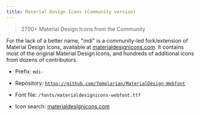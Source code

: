 ```yaml
---
title: Material Design Icons (Community version)
---
```


> 2700+ Material Design Icons from the Community

For the lack of a better name, "mdi" is a community-led fork/extension of Material Design Icons,
available at [materialdesignicons.com](https://materialdesignicons.com/). It contains most of the
original Material Design Icons, and hundreds of additional icons from dozens of contributors.

* Prefix: `mdi-`

* Repository: [`https://github.com/Templarian/MaterialDesign-Webfont`](https://github.com/Templarian/MaterialDesign-Webfont)

* Font file: `/fonts/materialdesignicons-webfont.ttf`

* Icon search: [materialdesignicons.com](https://materialdesignicons.com/)
